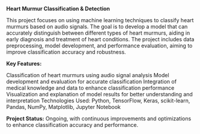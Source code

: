 **Heart Murmur Classification & Detection**

This project focuses on using machine learning techniques to classify heart murmurs based on audio signals. The goal is to develop a model that can accurately distinguish between different types of heart murmurs, aiding in early diagnosis and treatment of heart conditions. The project includes data preprocessing, model development, and performance evaluation, aiming to improve classification accuracy and robustness.

**Key Features:**

Classification of heart murmurs using audio signal analysis
Model development and evaluation for accurate classification
Integration of medical knowledge and data to enhance classification performance
Visualization and explanation of model results for better understanding and interpretation
Technologies Used:
Python, TensorFlow, Keras, scikit-learn, Pandas, NumPy, Matplotlib, Jupyter Notebook

**Project Status:** Ongoing, with continuous improvements and optimizations to enhance classification accuracy and performance.
